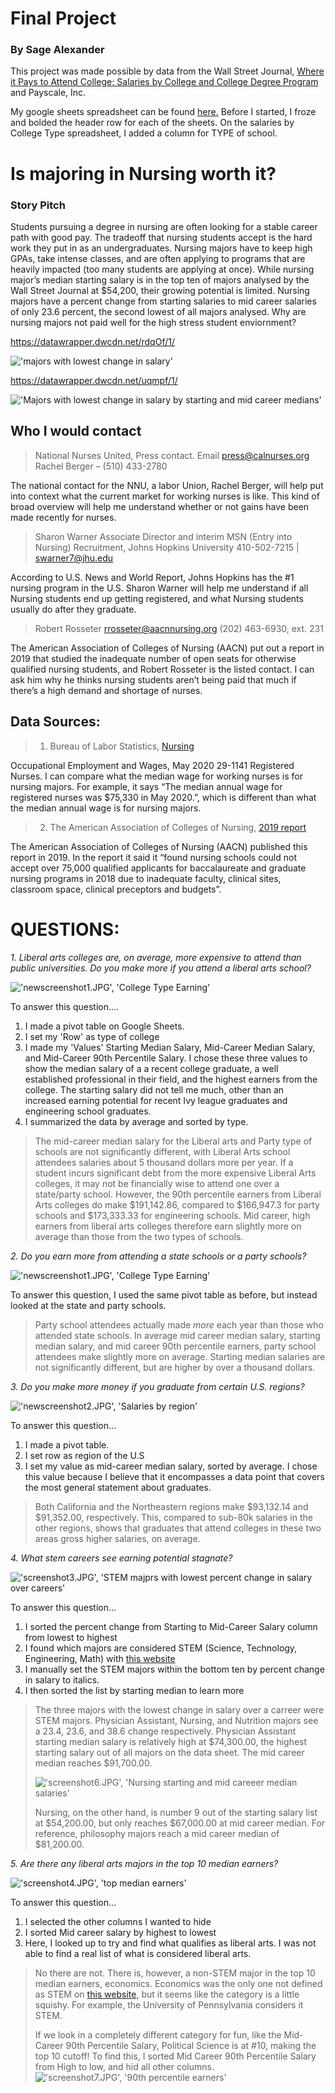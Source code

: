 # Final Project
### By Sage Alexander <br>

This project was made possible by data from the Wall Street Journal, [Where it Pays to Attend College; Salaries by College and College Degree Program](https://www.kaggle.com/wsj/college-salaries/) and Payscale, Inc. 

My google sheets spreadsheet can be found [here.](https://docs.google.com/spreadsheets/d/1mSPW5yizGISr7Jcihzyeh2KGPuX2E4rtufE7YaNjahE/edit?usp=sharing)
Before I started, I froze and bolded the header row for each of the sheets. On the salaries by College Type spreadsheet, I added a column for TYPE of school.




# Is majoring in Nursing worth it?

### Story Pitch

Students pursuing a degree in nursing are often looking for a stable career path with good pay. The tradeoff that nursing students accept is the hard work they put in as an undergraduates. Nursing majors have to keep high GPAs, take intense classes, and are often applying to programs that are heavily impacted (too many students are applying at once). While nursing major’s median starting salary is in the top ten of majors analysed by the Wall Street Journal at $54,200, their growing potential is limited. Nursing majors have a percent change from starting salaries to mid career salaries of only 23.6 percent, the second lowest of all majors analysed. Why are nursing majors not paid well for the high stress student enviornment?


https://datawrapper.dwcdn.net/rdqOf/1/

!['majors with lowest change in salary'](/rdqOf-nine-college-majors-with-the-lowest-change-in-salary-over-a-career.png)


https://datawrapper.dwcdn.net/uqmpf/1/

!['Majors with lowest change in salary by starting and mid career medians'](/uqmpf-nine-college-majors-with-the-lowest-potential-for-salary-growth.png)



## Who I would contact

> National Nurses United, Press contact. Email press@calnurses.org Rachel Berger – (510) 433-2780

The national contact for the NNU, a labor Union, Rachel Berger, will help put into context what the current market for working nurses is like. This kind of broad overview will help me understand whether or not gains have been made recently for nurses.

> Sharon Warner Associate Director and interim MSN (Entry into Nursing) Recruitment, Johns Hopkins University
> 410-502-7215 | swarner7@jhu.edu 

According to U.S. News and World Report, Johns Hopkins has the #1 nursing program in the U.S. Sharon Warner will help me understand if all Nursing students end up getting registered, and what Nursing students usually do after they graduate.

> Robert Rosseter
> rrosseter@aacnnursing.org
> (202) 463-6930, ext. 231

The American Association of Colleges of Nursing (AACN) put out a report in 2019 that studied the inadequate number of open seats for otherwise qualified nursing students, and Robert Rosseter is the listed contact. I can ask him why he thinks nursing students aren’t being paid that much if there’s a high demand and shortage of nurses.


## Data Sources:

> 1. Bureau of Labor Statistics, [Nursing](/https://www.bls.gov/oes/current/oes291141.htm#(2)) 

Occupational Employment and Wages, May 2020 29-1141 Registered Nurses. I can compare what the median wage for working nurses is for nursing majors. For example, it says “The median annual wage for registered nurses was $75,330 in May 2020.”, which is different than what the median annual wage is for nursing majors. 

> 2. The American Association of Colleges of Nursing, [2019 report](/https://www.aacnnursing.org/news-information/fact-sheets/nursing-faculty-shortage)

The American Association of Colleges of Nursing (AACN) published this report in 2019. In the report it said it “found nursing schools could not accept over 75,000 qualified applicants for baccalaureate and graduate nursing programs in 2018 due to inadequate faculty, clinical sites, classroom space, clinical preceptors and budgets”. 


# QUESTIONS:
*1. Liberal arts colleges are, on average, more expensive to attend than public universities. Do you make more if you attend a liberal arts school?*



!['newscreenshot1.JPG', 'College Type Earning'](/newscreenshot1.JPG)


To answer this question....
1. I made a pivot table on Google Sheets. 
2. I set my 'Row' as type of college
3. I made my 'Values' Starting Median Salary, Mid-Career Median Salary, and Mid-Career 90th Percentile Salary. I chose these three values to show the median salary of a a recent college graduate, a well established professional in their field, and the highest earners from the college. The starting salary did not tell me much, other than an increased earning potential for recent Ivy league graduates and engineering school graduates.
4. I summarized the data by average and sorted by type.

> The mid-career median salary for the Liberal arts and Party type of schools are not significantly different, with Liberal Arts school attendees salaries about 5 thousand dollars more per year. If a student incurs significant debt from the more expensive Liberal Arts colleges, it may not be financially wise to attend one over a state/party school. However, the 90th percentile earners from Liberal Arts colleges do make $191,142.86, compared to $166,947.3 for party schools and $173,333.33 for engineering schools. Mid career, high earners from liberal arts colleges therefore earn slightly more on average than those from the two types of schools.

*2. Do you earn more from attending a state schools or a party schools?*

!['newscreenshot1.JPG', 'College Type Earning'](/newscreenshot1.JPG)



To answer this question, I used the same pivot table as before, but instead looked at the state and party schools. 


> Party school attendees actually made *more* each year than those who attended state schools. In average mid career median salary, starting median salary, and mid career 90th percentile earners, party school attendees make slightly more on average. Starting median salaries are not significantly different, but are higher by over a thousand dollars. 

*3. Do you make more money if you graduate from certain U.S. regions?*

!['newscreenshot2.JPG', 'Salaries by region'](/newscreenshot2.JPG) 


To answer this question...
1. I made a pivot table. 
2. I set row as region of the U.S
3. I set my value as mid-career median salary, sorted by average. I chose this value because I believe that it encompasses a data point that covers the most general statement about graduates. 


> Both California and the Northeastern regions make $93,132.14 and $91,352.00, respectively. This, compared to sub-80k salaries in the other regions, shows that graduates that attend colleges in these two areas gross higher salaries, on average. 


*4. What stem careers see earning potential stagnate?*


!['screenshot3.JPG', 'STEM majprs with lowest percent change in salary over careers'](/screenshot3.JPG)


To answer this question...
1. I sorted the percent change from Starting to Mid-Career Salary column from lowest to highest
2. I found which majors are considered STEM (Science, Technology, Engineering, Math) with [this website](https://www.act.org/content/act/en/research/reports/act-publications/condition-of-stem-2013/stem-majors-and-occupations/stem-majors-and-occupations.html)
3. I manually set the STEM majors within the bottom ten by percent change in salary to italics.
4. I then sorted the list by starting median to learn more

> The three majors with the lowest change in salary over a carreer were STEM majors. Physician Assistant, Nursing, and Nutrition majors see a 23.4, 23.6, and 38.6 change respectively. Physician Assistant starting median salary is relatively high at $74,300.00, the highest starting salary out of all majors on the data sheet. The mid career median reaches $91,700.00. 
> 
> !['screenshot6.JPG', 'Nursing starting and mid careeer median salaries'](/screenshot6.JPG)
> 
> Nursing, on the other hand, is number 9 out of the starting salary list at $54,200.00, but only reaches $67,000.00 at mid career median. For reference, philosophy majors reach a mid career median of $81,200.00.


*5. Are there any liberal arts majors in the top 10 median earners?*

!['screenshot4.JPG', 'top median earners'](/screenshot4.JPG)

To answer this question...
1. I selected the other columns I wanted to hide
2. I sorted Mid career salary by highest to lowest
3. Here, I looked up to try and find what qualifies as liberal arts. I was not able to find a real list of what is considered liberal arts.


> No there are not. 
> There is, however, a non-STEM major in the top 10 median earners, economics. Economics was the only one not defined as STEM on [this website](https://www.act.org/content/act/en/research/reports/act-publications/condition-of-stem-2013/stem-majors-and-occupations/stem-majors-and-occupations.html), but it seems like the category is a little squishy. For example, the University of Pennsylvania considers it STEM.
> 
> If we look in a completely different category for fun, like the Mid-Career 90th Percentile Salary, Political Science is at #10, making the top 10 cutoff! To find this, I sorted Mid Career 90th Percentile Salary from High to low, and hid all other columns. 
> !['screenshot7.JPG', '90th percentile earners'](/screenshot7.JPG)



